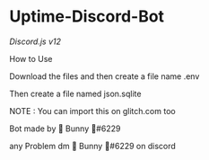 # Uptime-Discord-Bot

*Discord.js v12*

How to Use

Download the files and then create a file name .env

Then create a file named json.sqlite

NOTE : You can import this on glitch.com too

Bot made by 🐰 Bunny 🐰#6229

any Problem dm 🐰 Bunny 🐰#6229 on discord
